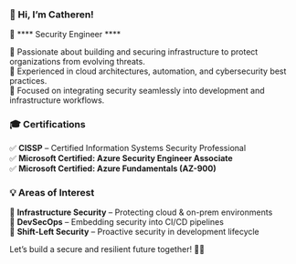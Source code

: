 ### 👋 Hi, I’m Catheren!  
🚀 **** Security Engineer ****  

🔹 Passionate about building and securing infrastructure to protect organizations from evolving threats.  
🔹 Experienced in cloud architectures, automation, and cybersecurity best practices.  
🔹 Focused on integrating security seamlessly into development and infrastructure workflows.  

### 🎓 Certifications  
✅ **CISSP** – Certified Information Systems Security Professional  
✅ **Microsoft Certified: Azure Security Engineer Associate**  
✅ **Microsoft Certified: Azure Fundamentals (AZ-900)**  

### 💡 Areas of Interest  
🔸 **Infrastructure Security** – Protecting cloud & on-prem environments  
🔸 **DevSecOps** – Embedding security into CI/CD pipelines  
🔸 **Shift-Left Security** – Proactive security in development lifecycle 

Let’s build a secure and resilient future together! 🔐✨  
